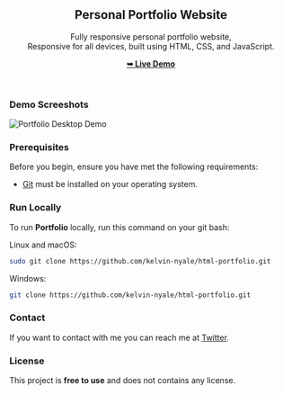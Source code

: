 <div align="center">

  <br />
  <br />

  <h2 align="center">Personal Portfolio Website</h2>

  Fully responsive personal portfolio website, <br />Responsive for all devices, built using HTML, CSS, and JavaScript.

  <a href="https://github.com/kelvin-nyale/html-portfolio/"><strong>➥ Live Demo</strong></a>

</div>

<br />

### Demo Screeshots

![Portfolio Desktop Demo](./readme-images/campus19.jpg "Desktop Demo")

### Prerequisites

Before you begin, ensure you have met the following requirements:

* [Git](https://git-scm.com/downloads "Download Git") must be installed on your operating system.

### Run Locally

To run **Portfolio** locally, run this command on your git bash:

Linux and macOS:

```bash
sudo git clone https://github.com/kelvin-nyale/html-portfolio.git
```

Windows:

```bash
git clone https://github.com/kelvin-nyale/html-portfolio.git
```

### Contact

If you want to contact with me you can reach me at [Twitter](https://www.twitter.com/kelvinnyale).

### License

This project is **free to use** and does not contains any license.
